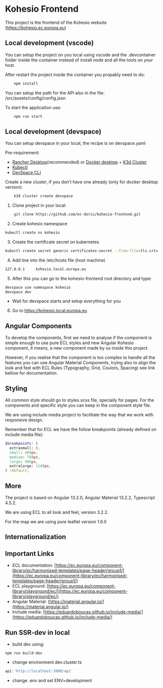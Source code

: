 # Kohesio Frontend

This project is the frontend of the Kohesio website (<https://kohesio.ec.europa.eu>)

## Local development (vscode)

You can setup the project on you local using vscode and the .devcontainer folder inside the container instead of install node and all the tools on your host.

After restart the project inside the container you propably need to do:

```sh
    npm install
```

You can setup the path for the API also in the file: /src/assets/config/config.json

To start the application use:

```sh
    npm run start
```

## Local development (devspace)

You can setup devspace in your local, the recipe is on devspace.yaml

Pre-requirement:

- [Rancher Desktop](https://rancherdesktop.io/)(recommended) or [Docker desktop](https://www.docker.com/products/docker-desktop/) + [K3d Cluster](https://k3d.io/)
- [Kubectl](https://kubernetes.io/docs/tasks/tools/)
- [DevSpace CLI](https://www.devspace.sh/)

Create a new cluster, if you don’t have one already (only for docker desktop version):

```sh
    k3d cluster create devspace
```

1. Clone project in your local:

```sh
    git clone https://github.com/ec-doris/kohesio-frontend.git
```

2. Create kohesio namespace
```bash
kubectl create ns kohesio
```
3. Create the certificate secret on kubernetes
```bash
kubectl create secret generic certificates-secret --from-file=tls.crt=./localhost.crt --from-file=tls.key=./localhost.key
```

4. Add line into the /etc/hosts file (host machine)
```bash
127.0.0.1     kohesio.local.europa.eu
```

5. After this you can go to the kohesio-frontend root directory and type:
```bash
devspace use namespace kohesio
devspace dev
```

- Wait for devspace starts and setup everything for you

6. Go to https://kohesio.local.europa.eu



## Angular Components

To develop the components, first we need to analyse if the component is simple enough to use pure ECL styles and new Angular Kohesio component, it means, a new component made by us inside this project.

However, if you realise that the component is too complex to handle all the features you can use Angular Material Components, trying also to align the look and feel with ECL Rules (Typography, Grid, Coulors, Spacing) see link bellow for documentation.

## Styling

All common style should go to styles.scss file, specially for pages. For the components and specific style you can keep in the component style file.

We are using include media project to facilitate the way that we work with responsive design.

Remember that for ECL we have the follow breakpoints (already defined on include media file):

```scss
$breakpoints: (
  extrasmall: 0,
  small: 480px,
  medium: 768px,
  large: 996px,
  extralarge: 1140px,
) !default;
```

## More

The project is based on Angular 13.2.0, Angular Material 13.2.2, Typescript 4.5.2.

We are using ECL to all look and feel, version 3.2.2.

For the map we are using pure leaflet version 1.6.0

## Internationalization



## Important Links

- ECL documentation: [https://ec.europa.eu/component-library/ec/harmonised-templates/page-header/group1/](https://ec.europa.eu/component-library/ec/harmonised-templates/page-header/group1/)
- ECL playground: [https://ec.europa.eu/component-library/playground/ec/](https://ec.europa.eu/component-library/playground/ec/)
- Angular Material: [https://material.angular.io/](https://material.angular.io/)
- Include media: [https://eduardoboucas.github.io/include-media/](https://eduardoboucas.github.io/include-media/)

## Run SSR-dev in local

- build dev using:

```shell
npm run build-dev
```
- change environment.dev.cluster.ts

```ts
api:'http://localhost:3000/api'
```

- change .env and set ENV=development
